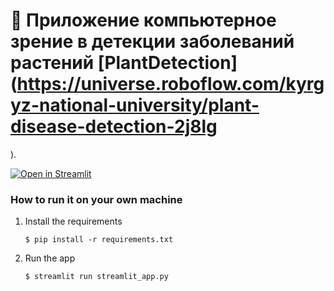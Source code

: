 # 🎈 Приложение компьютерное зрение в детекции заболеваний растений  [PlantDetection](https://universe.roboflow.com/kyrgyz-national-university/plant-disease-detection-2j8lg 
). 


[![Open in Streamlit](https://static.streamlit.io/badges/streamlit_badge_black_white.svg)](https://blank-app-template.streamlit.app/)

### How to run it on your own machine

1. Install the requirements

   ```
   $ pip install -r requirements.txt
   ```

2. Run the app

   ```
   $ streamlit run streamlit_app.py
   ```
